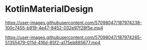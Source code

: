 # KotlinMaterialDesign





https://user-images.githubusercontent.com/57098047/187974238-100c7455-b919-4e47-8452-032e97f28f5e.mp4 


https://user-images.githubusercontent.com/57098047/187974265-51355479-011d-416d-85f2-a175eb885677.mp4

